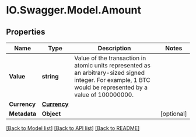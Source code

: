# IO.Swagger.Model.Amount
## Properties

Name | Type | Description | Notes
------------ | ------------- | ------------- | -------------
**Value** | **string** | Value of the transaction in atomic units represented as an arbitrary-sized signed integer. For example, 1 BTC would be represented by a value of 100000000. | 
**Currency** | [**Currency**](Currency.md) |  | 
**Metadata** | **Object** |  | [optional] 

[[Back to Model list]](../README.md#documentation-for-models) [[Back to API list]](../README.md#documentation-for-api-endpoints) [[Back to README]](../README.md)


